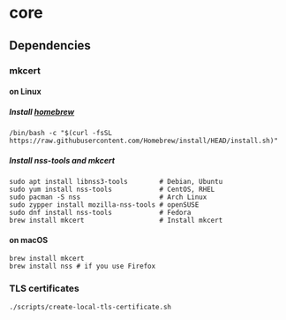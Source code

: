 # core

## Dependencies
### mkcert
#### on Linux
##### Install [homebrew](https://brew.sh/)
```
/bin/bash -c "$(curl -fsSL https://raw.githubusercontent.com/Homebrew/install/HEAD/install.sh)"
```

##### Install nss-tools and mkcert
```
sudo apt install libnss3-tools        # Debian, Ubuntu
sudo yum install nss-tools            # CentOS, RHEL
sudo pacman -S nss                    # Arch Linux
sudo zypper install mozilla-nss-tools # openSUSE
sudo dnf install nss-tools            # Fedora
brew install mkcert                   # Install mkcert
```

#### on macOS
```
brew install mkcert
brew install nss # if you use Firefox
```

### TLS certificates
```
./scripts/create-local-tls-certificate.sh
```

